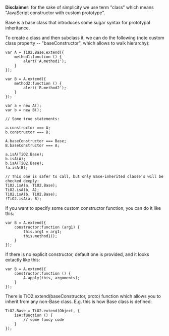 **Disclaimer:** for the sake of simplicity we use term "class" which means "JavaScript constructor with custom prototype".

Base is a base class that introduces some sugar syntax for prototypal inheritance.

To create a class and then subclass it, we can do the following (note custom class property -- "baseConstructor", which allows to walk hierarchy):

```
var A = TiO2.Base.extend({
    method1:function () {
        alert('A.method1');
    }
});

var B = A.extend({
    method2:function () {
        alert('B.method2');
    }
});

var a = new A();
var b = new B();

// Some true statements:

a.constructor === A;
b.constructor === B;

A.baseConstructor === Base;
B.baseConstructor === A;

a.isA(TiO2.Base);
b.isA(A);
b.isA(TiO2.Base);
!a.isA(B);

// This one is safer to call, but only Base-inherited classe's will be checked deeply:
TiO2.isA(a, TiO2.Base);
TiO2.isA(b, A);
TiO2.isA(b, TiO2.Base);
!TiO2.isA(a, B);
```

If you want to specify some custom constructor function, you can do it like this:

```
var B = A.extend({
    constructor:function (arg1) {
        this.arg1 = arg1;
        this.method1();
    }
});
```

If there is no explicit constructor, default one is provided, and it looks extactly like this:

```
var B = A.extend({
    constructor:function () {
        A.apply(this, arguments);
    }
});
```

There is TiO2.extend(baseConstructor, proto) function which allows you to inherit from any non-Base class. E.g. this is how Base class is defined:

```
TiO2.Base = TiO2.extend(Object, {
    isA:function () {
        // some fancy code
    }
});
```